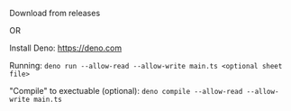 Download from releases

OR

Install Deno: https://deno.com

Running: `deno run --allow-read --allow-write main.ts <optional sheet file>`

"Compile" to exectuable (optional): `deno compile --allow-read --allow-write main.ts`
